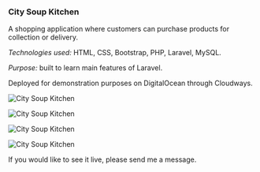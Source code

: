 ### City Soup Kitchen

A shopping application where customers can purchase products for collection or delivery.

*Technologies used:* HTML, CSS, Bootstrap, PHP, Laravel, MySQL.

*Purpose:* built to learn main features of Laravel.

Deployed for demonstration purposes on DigitalOcean through Cloudways. 

![City Soup Kitchen](http://phpstack-228259-800159.cloudwaysapps.com/screenshots/csc.png)

![City Soup Kitchen](http://phpstack-228259-800159.cloudwaysapps.com/screenshots/csc2.png)

![City Soup Kitchen](http://phpstack-228259-800159.cloudwaysapps.com/screenshots/csc3.png)

![City Soup Kitchen](http://phpstack-228259-800159.cloudwaysapps.com/screenshots/csc4.png)

If you would like to see it live, please send me a message.
